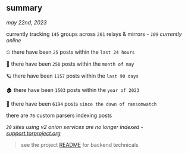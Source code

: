 
## summary
_may 22nd, 2023_

currently tracking `145` groups across `261` relays & mirrors - _`109` currently online_

⏲ there have been `25` posts within the `last 24 hours`

🦈 there have been `250` posts within the `month of may`

🪐 there have been `1157` posts within the `last 90 days`

🏚 there have been `1503` posts within the `year of 2023`

🦕 there have been `6194` posts `since the dawn of ransomwatch`

there are `76` custom parsers indexing posts

_`20` sites using v2 onion services are no longer indexed - [support.torproject.org](https://support.torproject.org/onionservices/v2-deprecation/)_

> see the project [README](https://github.com/joshhighet/ransomwatch#ransomwatch--) for backend technicals
